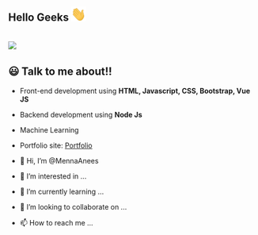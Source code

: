 <h2> Hello Geeks <img src="https://raw.githubusercontent.com/ABSphreak/ABSphreak/master/gifs/Hi.gif" width="30px"> <h2/>
<img align='center' src='https://gist.github.com/ManulMax/2d20af60d709805c55fd784ca7cba4b9#file-github-gif' width='200"'>

  ## 😃 Talk to me about!!

- Front-end development using **HTML, Javascript, CSS, Bootstrap, Vue JS**
- Backend development using **Node Js**
- Machine Learning
- Portfolio site: [Portfolio](https://pushpneetsingh.netlify.com/)

- 👋 Hi, I’m @MennaAnees
- 👀 I’m interested in ...
- 🌱 I’m currently learning ...
- 💞️ I’m looking to collaborate on ...
- 📫 How to reach me ...



<!---
MennaAnees/MennaAnees is a ✨ special ✨ repository because its `README.md` (this file) appears on your GitHub profile.
You can click the Preview link to take a look at your changes.
--->

